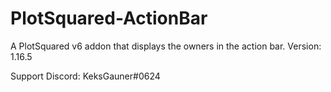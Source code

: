 # PlotSquared-ActionBar

A PlotSquared v6 addon that displays the owners in the action bar.
Version: 1.16.5

Support
Discord: KeksGauner#0624
